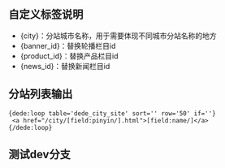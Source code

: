 ## 自定义标签说明
* {city}：分站城市名称，用于需要体现不同城市分站名称的地方
* {banner_id}：替换轮播栏目id
* {product_id}：替换产品栏目id
* {news_id}：替换新闻栏目id
## 分站列表输出
```
{dede:loop table='dede_city_site' sort='' row='50' if=''}
 <a href="/city/[field:pinyin/].html">[field:name/]</a>
{/dede:loop}
```
## 测试dev分支